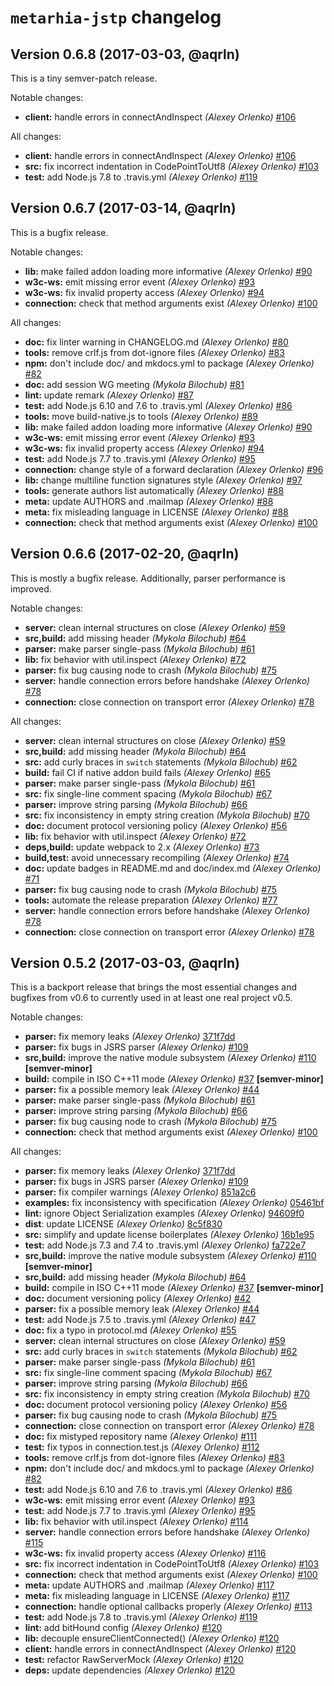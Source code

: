 # `metarhia-jstp` changelog

## Version 0.6.8 (2017-03-03, @aqrln)

This is a tiny semver-patch release.

Notable changes:

 * **client:** handle errors in connectAndInspect
   *(Alexey Orlenko)*
   [#106](https://github.com/metarhia/JSTP/pull/106)

All changes:

 * **client:** handle errors in connectAndInspect
   *(Alexey Orlenko)*
   [#106](https://github.com/metarhia/JSTP/pull/106)
 * **src:** fix incorrect indentation in CodePointToUtf8
   *(Alexey Orlenko)*
   [#103](https://github.com/metarhia/JSTP/pull/103)
 * **test:** add Node.js 7.8 to .travis.yml
   *(Alexey Orlenko)*
   [#119](https://github.com/metarhia/JSTP/pull/119)

## Version 0.6.7 (2017-03-14, @aqrln)

This is a bugfix release.

Notable changes:

 * **lib:** make failed addon loading more informative
   *(Alexey Orlenko)*
   [#90](https://github.com/metarhia/JSTP/pull/90)
 * **w3c-ws:** emit missing error event
   *(Alexey Orlenko)*
   [#93](https://github.com/metarhia/JSTP/pull/93)
 * **w3c-ws:** fix invalid property access
   *(Alexey Orlenko)*
   [#94](https://github.com/metarhia/JSTP/pull/94)
 * **connection:** check that method arguments exist
   *(Alexey Orlenko)*
   [#100](https://github.com/metarhia/JSTP/pull/100)

All changes:

 * **doc:** fix linter warning in CHANGELOG.md
   *(Alexey Orlenko)*
   [#80](https://github.com/metarhia/JSTP/pull/80)
 * **tools:** remove crlf.js from dot-ignore files
   *(Alexey Orlenko)*
   [#83](https://github.com/metarhia/JSTP/pull/83)
 * **npm:** don't include doc/ and mkdocs.yml to package
   *(Alexey Orlenko)*
   [#82](https://github.com/metarhia/JSTP/pull/82)
 * **doc:** add session WG meeting
   *(Mykola Bilochub)*
   [#81](https://github.com/metarhia/JSTP/pull/81)
 * **lint:** update remark
   *(Alexey Orlenko)*
   [#87](https://github.com/metarhia/JSTP/pull/87)
 * **test:** add Node.js 6.10 and 7.6 to .travis.yml
   *(Alexey Orlenko)*
   [#86](https://github.com/metarhia/JSTP/pull/86)
 * **tools:** move build-native.js to tools
   *(Alexey Orlenko)*
   [#89](https://github.com/metarhia/JSTP/pull/89)
 * **lib:** make failed addon loading more informative
   *(Alexey Orlenko)*
   [#90](https://github.com/metarhia/JSTP/pull/90)
 * **w3c-ws:** emit missing error event
   *(Alexey Orlenko)*
   [#93](https://github.com/metarhia/JSTP/pull/93)
 * **w3c-ws:** fix invalid property access
   *(Alexey Orlenko)*
   [#94](https://github.com/metarhia/JSTP/pull/94)
 * **test:** add Node.js 7.7 to .travis.yml
   *(Alexey Orlenko)*
   [#95](https://github.com/metarhia/JSTP/pull/95)
 * **connection:** change style of a forward declaration
   *(Alexey Orlenko)*
   [#96](https://github.com/metarhia/JSTP/pull/96)
 * **lib:** change multiline function signatures style
   *(Alexey Orlenko)*
   [#97](https://github.com/metarhia/JSTP/pull/97)
 * **tools:** generate authors list automatically
   *(Alexey Orlenko)*
   [#88](https://github.com/metarhia/JSTP/pull/88)
 * **meta:** update AUTHORS and .mailmap
   *(Alexey Orlenko)*
   [#88](https://github.com/metarhia/JSTP/pull/88)
 * **meta:** fix misleading language in LICENSE
   *(Alexey Orlenko)*
   [#88](https://github.com/metarhia/JSTP/pull/88)
 * **connection:** check that method arguments exist
   *(Alexey Orlenko)*
   [#100](https://github.com/metarhia/JSTP/pull/100)

## Version 0.6.6 (2017-02-20, @aqrln)

This is mostly a bugfix release. Additionally, parser performance is improved.

Notable changes:

 * **server:** clean internal structures on close
   *(Alexey Orlenko)*
   [#59](https://github.com/metarhia/JSTP/pull/59)
 * **src,build:** add missing header
   *(Mykola Bilochub)*
   [#64](https://github.com/metarhia/JSTP/pull/64)
 * **parser:** make parser single-pass
   *(Mykola Bilochub)*
   [#61](https://github.com/metarhia/JSTP/pull/61)
 * **lib:** fix behavior with util.inspect
   *(Alexey Orlenko)*
   [#72](https://github.com/metarhia/JSTP/pull/72)
 * **parser:** fix bug causing node to crash
   *(Mykola Bilochub)*
   [#75](https://github.com/metarhia/JSTP/pull/75)
 * **server:** handle connection errors before handshake
   *(Alexey Orlenko)*
   [#78](https://github.com/metarhia/JSTP/pull/78)
 * **connection:** close connection on transport error
   *(Alexey Orlenko)*
   [#78](https://github.com/metarhia/JSTP/pull/78)

All changes:

 * **server:** clean internal structures on close
   *(Alexey Orlenko)*
   [#59](https://github.com/metarhia/JSTP/pull/59)
 * **src,build:** add missing header
   *(Mykola Bilochub)*
   [#64](https://github.com/metarhia/JSTP/pull/64)
 * **src:** add curly braces in `switch` statements
   *(Mykola Bilochub)*
   [#62](https://github.com/metarhia/JSTP/pull/62)
 * **build:** fail CI if native addon build fails
   *(Alexey Orlenko)*
   [#65](https://github.com/metarhia/JSTP/pull/65)
 * **parser:** make parser single-pass
   *(Mykola Bilochub)*
   [#61](https://github.com/metarhia/JSTP/pull/61)
 * **src:** fix single-line comment spacing
   *(Mykola Bilochub)*
   [#67](https://github.com/metarhia/JSTP/pull/67)
 * **parser:** improve string parsing
   *(Mykola Bilochub)*
   [#66](https://github.com/metarhia/JSTP/pull/66)
 * **src:** fix inconsistency in empty string creation
   *(Mykola Bilochub)*
   [#70](https://github.com/metarhia/JSTP/pull/70)
 * **doc:** document protocol versioning policy
   *(Alexey Orlenko)*
   [#56](https://github.com/metarhia/JSTP/pull/56)
 * **lib:** fix behavior with util.inspect
   *(Alexey Orlenko)*
   [#72](https://github.com/metarhia/JSTP/pull/72)
 * **deps,build:** update webpack to 2.x
   *(Alexey Orlenko)*
   [#73](https://github.com/metarhia/JSTP/pull/73)
 * **build,test:** avoid unnecessary recompiling
   *(Alexey Orlenko)*
   [#74](https://github.com/metarhia/JSTP/pull/74)
 * **doc:** update badges in README.md and doc/index.md
   *(Alexey Orlenko)*
   [#71](https://github.com/metarhia/JSTP/pull/71)
 * **parser:** fix bug causing node to crash
   *(Mykola Bilochub)*
   [#75](https://github.com/metarhia/JSTP/pull/75)
 * **tools:** automate the release preparation
   *(Alexey Orlenko)*
   [#77](https://github.com/metarhia/JSTP/pull/77)
 * **server:** handle connection errors before handshake
   *(Alexey Orlenko)*
   [#78](https://github.com/metarhia/JSTP/pull/78)
 * **connection:** close connection on transport error
   *(Alexey Orlenko)*
   [#78](https://github.com/metarhia/JSTP/pull/78)

## Version 0.5.2 (2017-03-03, @aqrln)

This is a backport release that brings the most essential changes and bugfixes
from v0.6 to currently used in at least one real project v0.5.

Notable changes:

 * **parser:** fix memory leaks
   *(Alexey Orlenko)*
   [371f7dd](https://github.com/metarhia/JSTP/commit/371f7ddc79e1728a3139cfb1734aa2d11d8197e9)
 * **parser:** fix bugs in JSRS parser
   *(Alexey Orlenko)*
   [#109](https://github.com/metarhia/JSTP/pull/109)
 * **src,build:** improve the native module subsystem
   *(Alexey Orlenko)*
   [#110](https://github.com/metarhia/JSTP/pull/110)
   **\[semver-minor\]**
 * **build:** compile in ISO C++11 mode
   *(Alexey Orlenko)*
   [#37](https://github.com/metarhia/JSTP/pull/37)
   **\[semver-minor\]**
 * **parser:** fix a possible memory leak
   *(Alexey Orlenko)*
   [#44](https://github.com/metarhia/JSTP/pull/44)
 * **parser:** make parser single-pass
   *(Mykola Bilochub)*
   [#61](https://github.com/metarhia/JSTP/pull/61)
 * **parser:** improve string parsing
   *(Mykola Bilochub)*
   [#66](https://github.com/metarhia/JSTP/pull/66)
 * **parser:** fix bug causing node to crash
   *(Mykola Bilochub)*
   [#75](https://github.com/metarhia/JSTP/pull/75)
 * **connection:** check that method arguments exist
   *(Alexey Orlenko)*
   [#100](https://github.com/metarhia/JSTP/pull/100)

All changes:

 * **parser:** fix memory leaks
   *(Alexey Orlenko)*
   [371f7dd](https://github.com/metarhia/JSTP/commit/371f7ddc79e1728a3139cfb1734aa2d11d8197e9)
 * **parser:** fix bugs in JSRS parser
   *(Alexey Orlenko)*
   [#109](https://github.com/metarhia/JSTP/pull/109)
 * **parser:** fix compiler warnings
   *(Alexey Orlenko)*
   [851a2c6](https://github.com/metarhia/JSTP/commit/851a2c695ca48cc6d5f606756a54bdb571f94f59)
 * **examples:** fix inconsistency with specification
   *(Alexey Orlenko)*
   [05461bf](https://github.com/metarhia/JSTP/commit/05461bfb133e0adbb12e5db5338e9c0754213647)
 * **lint:** ignore Object Serialization examples
   *(Alexey Orlenko)*
   [94609f0](https://github.com/metarhia/JSTP/commit/94609f01e081e844fa66598ee2dea541368a733b)
 * **dist**: update LICENSE
   *(Alexey Orlenko)*
   [8c5f830](https://github.com/metarhia/JSTP/commit/8c5f83097e75a1af065e861b5453a684e33d1fc5)
 * **src:** simplify and update license boilerplates
   *(Alexey Orlenko)*
   [16b1e95](https://github.com/metarhia/JSTP/commit/16b1e9597133e85429be0cbaf3d3fe9e7ea58b15)
 * **test:** add Node.js 7.3 and 7.4 to .travis.yml
   *(Alexey Orlenko)*
   [fa722e7](https://github.com/metarhia/JSTP/commit/fa722e7ee0a36f65c985e9570d0f234503e70de4)
 * **src,build:** improve the native module subsystem
   *(Alexey Orlenko)*
   [#110](https://github.com/metarhia/JSTP/pull/110)
   **\[semver-minor\]**
 * **src,build:** add missing header
   *(Mykola Bilochub)*
   [#64](https://github.com/metarhia/JSTP/pull/64)
 * **build:** compile in ISO C++11 mode
   *(Alexey Orlenko)*
   [#37](https://github.com/metarhia/JSTP/pull/37)
   **\[semver-minor\]**
 * **doc:** document versioning policy
   *(Alexey Orlenko)*
   [#42](https://github.com/metarhia/JSTP/pull/42)
 * **parser:** fix a possible memory leak
   *(Alexey Orlenko)*
   [#44](https://github.com/metarhia/JSTP/pull/44)
 * **test:** add Node.js 7.5 to .travis.yml
   *(Alexey Orlenko)*
   [#47](https://github.com/metarhia/JSTP/pull/47)
 * **doc:** fix a typo in protocol.md
   *(Alexey Orlenko)*
   [#55](https://github.com/metarhia/JSTP/pull/55)
 * **server:** clean internal structures on close
   *(Alexey Orlenko)*
   [#59](https://github.com/metarhia/JSTP/pull/59)
 * **src:** add curly braces in `switch` statements
   *(Mykola Bilochub)*
   [#62](https://github.com/metarhia/JSTP/pull/62)
 * **parser:** make parser single-pass
   *(Mykola Bilochub)*
   [#61](https://github.com/metarhia/JSTP/pull/61)
 * **src:** fix single-line comment spacing
   *(Mykola Bilochub)*
   [#67](https://github.com/metarhia/JSTP/pull/67)
 * **parser:** improve string parsing
   *(Mykola Bilochub)*
   [#66](https://github.com/metarhia/JSTP/pull/66)
 * **src:** fix inconsistency in empty string creation
   *(Mykola Bilochub)*
   [#70](https://github.com/metarhia/JSTP/pull/70)
 * **doc:** document protocol versioning policy
   *(Alexey Orlenko)*
   [#56](https://github.com/metarhia/JSTP/pull/56)
 * **parser:** fix bug causing node to crash
   *(Mykola Bilochub)*
   [#75](https://github.com/metarhia/JSTP/pull/75)
 * **connection:** close connection on transport error
   *(Alexey Orlenko)*
   [#78](https://github.com/metarhia/JSTP/pull/78)
 * **doc:** fix mistyped repository name
   *(Alexey Orlenko)*
   [#111](https://github.com/metarhia/JSTP/pull/111)
 * **test:** fix typos in connection.test.js
   *(Alexey Orlenko)*
   [#112](https://github.com/metarhia/JSTP/pull/112)
 * **tools:** remove crlf.js from dot-ignore files
   *(Alexey Orlenko)*
   [#83](https://github.com/metarhia/JSTP/pull/83)
 * **npm:** don't include doc/ and mkdocs.yml to package
   *(Alexey Orlenko)*
   [#82](https://github.com/metarhia/JSTP/pull/82)
 * **test:** add Node.js 6.10 and 7.6 to .travis.yml
   *(Alexey Orlenko)*
   [#86](https://github.com/metarhia/JSTP/pull/86)
 * **w3c-ws:** emit missing error event
   *(Alexey Orlenko)*
   [#93](https://github.com/metarhia/JSTP/pull/93)
 * **test:** add Node.js 7.7 to .travis.yml
   *(Alexey Orlenko)*
   [#95](https://github.com/metarhia/JSTP/pull/95)
 * **lib:** fix behavior with util.inspect
   *(Alexey Orlenko)*
   [#114](https://github.com/metarhia/JSTP/pull/114)
 * **server:** handle connection errors before handshake
   *(Alexey Orlenko)*
   [#115](https://github.com/metarhia/JSTP/pull/115)
 * **w3c-ws:** fix invalid property access
   *(Alexey Orlenko)*
   [#116](https://github.com/metarhia/JSTP/pull/116)
 * **src:** fix incorrect indentation in CodePointToUtf8
   *(Alexey Orlenko)*
   [#103](https://github.com/metarhia/JSTP/pull/103)
 * **connection:** check that method arguments exist
   *(Alexey Orlenko)*
   [#100](https://github.com/metarhia/JSTP/pull/100)
 * **meta:** update AUTHORS and .mailmap
   *(Alexey Orlenko)*
   [#117](https://github.com/metarhia/JSTP/pull/117)
 * **meta:** fix misleading language in LICENSE
   *(Alexey Orlenko)*
   [#117](https://github.com/metarhia/JSTP/pull/117)
 * **connection:** handle optional callbacks properly
   *(Alexey Orlenko)*
   [#113](https://github.com/metarhia/JSTP/pull/113)
 * **test:** add Node.js 7.8 to .travis.yml
   *(Alexey Orlenko)*
   [#119](https://github.com/metarhia/JSTP/pull/119)
 * **lint:** add bitHound config
   *(Alexey Orlenko)*
   [#120](https://github.com/metarhia/JSTP/pull/120)
 * **lib:** decouple ensureClientConnected()
   *(Alexey Orlenko)*
   [#120](https://github.com/metarhia/JSTP/pull/120)
 * **client:** handle errors in connectAndInspect
   *(Alexey Orlenko)*
   [#120](https://github.com/metarhia/JSTP/pull/120)
 * **test:** refactor RawServerMock
   *(Alexey Orlenko)*
   [#120](https://github.com/metarhia/JSTP/pull/120)
 * **deps:** update dependencies
   *(Alexey Orlenko)*
   [#120](https://github.com/metarhia/JSTP/pull/120)

